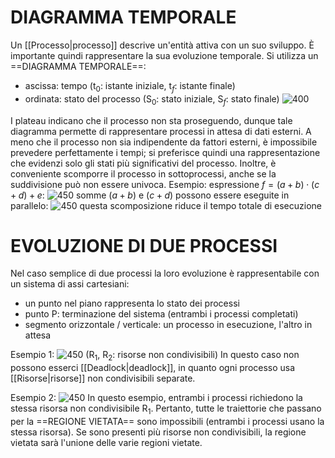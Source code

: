 # DIAGRAMMA TEMPORALE
Un [[Processo|processo]] descrive un'entità attiva con un suo sviluppo. È importante quindi rappresentare la sua evoluzione temporale.
Si utilizza un ==DIAGRAMMA TEMPORALE==:
- ascissa: tempo ($\text{t}_{0}$: istante iniziale, $\text{t}_{f}$: istante finale)
- ordinata: stato del processo ($\text{S}_{0}$: stato iniziale, $\text{S}_{f}$: stato finale)
![400](diagramma_temporale.png)

I plateau indicano che il processo non sta proseguendo, dunque tale diagramma permette di rappresentare processi in attesa di dati esterni.
A meno che il processo non sia indipendente da fattori esterni, è impossibile prevedere perfettamente i tempi; si preferisce quindi una rappresentazione che evidenzi solo gli stati più significativi del processo.
Inoltre, è conveniente scomporre il processo in sottoprocessi, anche se la suddivisione può non essere univoca.
Esempio:
	espressione $f = (a + b) \cdot (c + d) + e$:
	![450](scomposizione1.png)
	somme $(a + b)$ e $(c + d)$ possono essere eseguite in parallelo:
	![450](scomposizione2.png)
	questa scomposizione riduce il tempo totale di esecuzione

# EVOLUZIONE DI DUE PROCESSI
Nel caso semplice di due processi la loro evoluzione è rappresentabile con un sistema di assi cartesiani:
- un punto nel piano rappresenta lo stato dei processi
- punto P: terminazione del sistema (entrambi i processi completati)
- segmento orizzontale / verticale: un processo in esecuzione, l'altro in attesa

Esempio 1:
![450](evoluzione_processi.png)
($\text{R}_{1}$, $\text{R}_{2}$: risorse non condivisibili)
In questo caso non possono esserci [[Deadlock|deadlock]], in quanto ogni processo usa [[Risorse|risorse]] non condivisibili separate.

Esempio 2:
![450](evoluzione_processi2.png)
In questo esempio, entrambi i processi richiedono la stessa risorsa non condivisibile $\text{R}_{1}$. Pertanto, tutte le traiettorie che passano per la ==REGIONE VIETATA== sono impossibili (entrambi i processi usano la stessa risorsa).
Se sono presenti più risorse non condivisibili, la regione vietata sarà l'unione delle varie regioni vietate.